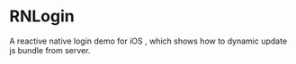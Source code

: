 # RNLogin
A reactive native login demo for iOS , which shows how to dynamic update js bundle from server.
